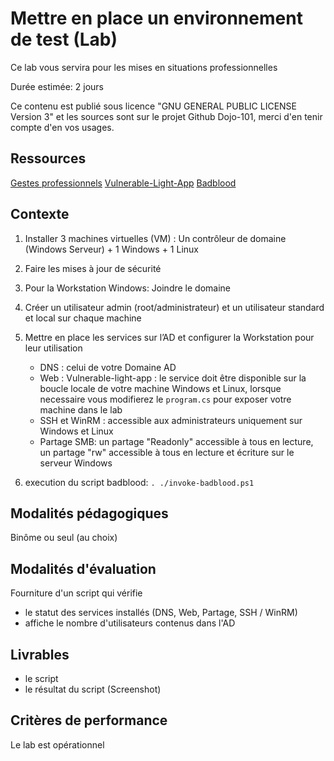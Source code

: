 # Mettre en place un environnement de test (Lab)

Ce lab vous servira pour les mises en situations professionnelles

Durée estimée: 2 jours

Ce contenu est publié sous licence "GNU GENERAL PUBLIC LICENSE Version 3" et les sources sont sur le projet Github Dojo-101, merci d'en tenir compte d'en vos usages.

## Ressources

[Gestes professionnels](https://github.com/Aif4thah/Dojo-101)
[Vulnerable-Light-App](https://github.com/Aif4thah/Vulnerable-Light-Apps)
[Badblood](https://github.com/davidprowe/BadBlood)

## Contexte

1. Installer 3 machines virtuelles (VM) : Un contrôleur de domaine (Windows Serveur) + 1 Windows + 1 Linux
2. Faire les mises à jour de sécurité
3. Pour la Workstation Windows: Joindre le domaine
4. Créer un utilisateur admin (root/administrateur) et un utilisateur standard et local sur chaque machine
5. Mettre en place les services sur l’AD et configurer la Workstation pour leur utilisation
    * DNS : celui de votre Domaine AD
    * Web : Vulnerable-light-app : le service doit être disponible sur la boucle locale de votre machine Windows et Linux, lorsque necessaire vous modifierez le `program.cs` pour exposer votre machine dans le lab
    * SSH et WinRM : accessible aux administrateurs uniquement sur Windows et Linux
    * Partage SMB: un partage "Readonly" accessible à tous en lecture, un partage "rw" accessible à tous en lecture et écriture sur le serveur Windows

6. execution du script badblood: `. ./invoke-badblood.ps1`

## Modalités pédagogiques

Binôme ou seul (au choix)

## Modalités d'évaluation

Fourniture d'un script qui vérifie 
* le statut des services installés (DNS, Web, Partage, SSH / WinRM)
* affiche le nombre d'utilisateurs contenus dans l'AD

## Livrables

* le script
* le résultat du script (Screenshot)

## Critères de performance

Le lab est opérationnel

